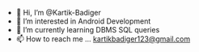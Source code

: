 - 👋 Hi, I’m @Kartik-Badiger
- 👀 I’m interested in Android Development
- 🌱 I’m currently learning DBMS SQL queries
- 📫 How to reach me ... kartikbadiger123@gmail.com

